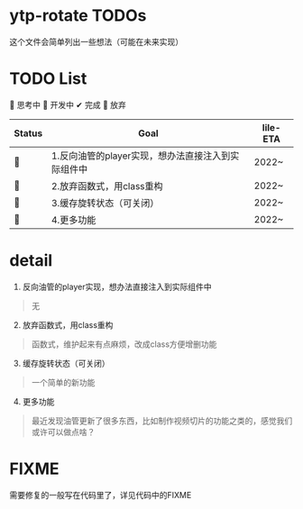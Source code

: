 # ytp-rotate TODOs
这个文件会简单列出一些想法（可能在未来实现）

# TODO List
🤔 思考中 🚀 开发中 ✔ 完成 🚮 放弃

|  Status |  Goal |  lile-ETA  |
| ------------ | ------------ | ------------ |
|  🤔 | 1.反向油管的player实现，想办法直接注入到实际组件中  | 2022~ |
|  🤔 | 2.放弃函数式，用class重构  | 2022~ |
|  🤔 | 3.缓存旋转状态（可关闭）  | 2022~ |
|  🤔 | 4.更多功能  | 2022~ |

# detail

1. 反向油管的player实现，想办法直接注入到实际组件中
> 无

2. 放弃函数式，用class重构
> 函数式，维护起来有点麻烦，改成class方便增删功能

3. 缓存旋转状态（可关闭）
> 一个简单的新功能

4. 更多功能
> 最近发现油管更新了很多东西，比如制作视频切片的功能之类的，感觉我们或许可以做点啥？

# FIXME
需要修复的一般写在代码里了，详见代码中的FIXME

